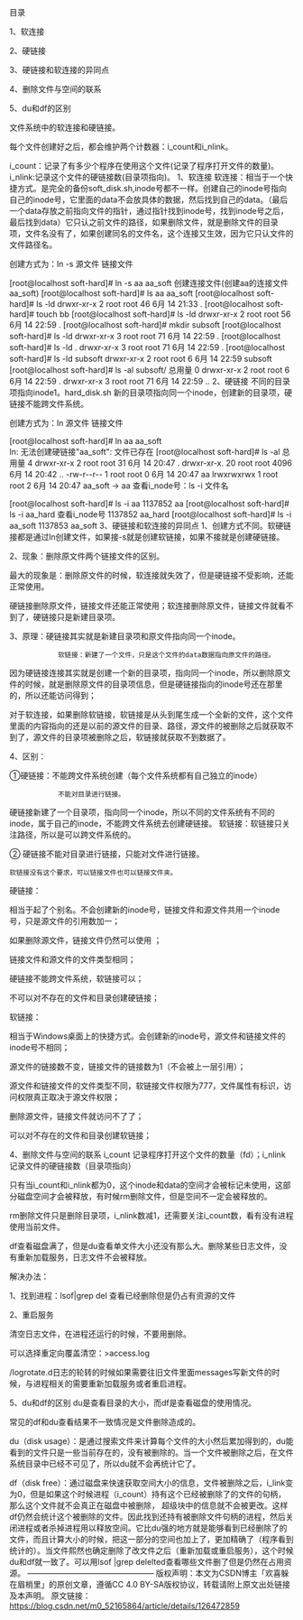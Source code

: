 目录

1、软连接

2、硬链接

3、硬链接和软连接的异同点

4、删除文件与空间的联系

5、du和df的区别

文件系统中的软连接和硬链接。

每个文件创建好之后，都会维护两个计数器：i_count和i_nlink。

i_count：记录了有多少个程序在使用这个文件(记录了程序打开文件的数量)。
i_nlink:记录这个文件的硬链接数(目录项指向)。
1、软连接
软连接：相当于一个快捷方式。是完全的备份soft_disk.sh,inode号都不一样。创建自己的inode号指向自己的inode号，它里面的data不会放具体的数据，然后找到自己的data。（最后一个data存放之前指向文件的指针，通过指针找到inode号，找到inode号之后，最后找到data）它只认之前文件的路径，如果删除文件，就是删除文件的目录项，文件名没有了，如果创建同名的文件名，这个连接又生效，因为它只认文件的文件路径名。

创建方式为：ln -s 源文件 链接文件

[root@localhost soft-hard]# ln -s aa aa_soft  创建连接文件(创建aa的连接文件aa_soft)
[root@localhost soft-hard]# ls
aa  aa_soft
[root@localhost soft-hard]# ls -ld
drwxr-xr-x 2 root root 46 6月  14 21:33 .
[root@localhost soft-hard]# touch bb
[root@localhost soft-hard]# ls -ld
drwxr-xr-x 2 root root 56 6月  14 22:59 .
[root@localhost soft-hard]# mkdir subsoft
[root@localhost soft-hard]# ls -ld
drwxr-xr-x 3 root root 71 6月  14 22:59 .
[root@localhost soft-hard]# ls -ld .
drwxr-xr-x 3 root root 71 6月  14 22:59 .
[root@localhost soft-hard]# ls -ld subsoft
drwxr-xr-x 2 root root 6 6月  14 22:59 subsoft
[root@localhost soft-hard]# ls -al subsoft/
总用量 0
drwxr-xr-x 2 root root  6 6月  14 22:59 .
drwxr-xr-x 3 root root 71 6月  14 22:59 ..
2、硬链接
不同的目录项指向inode1。hard_disk.sh 新的目录项指向同一个inode，创建新的目录项，硬链接不能跨文件系统。

创建方式为：ln 源文件 链接文件

[root@localhost soft-hard]# ln aa aa_soft  
ln: 无法创建硬链接"aa_soft": 文件已存在
[root@localhost soft-hard]# ls -al
总用量 4
drwxr-xr-x   2 root root   31 6月  14 20:47 .
drwxr-xr-x. 20 root root 4096 6月  14 20:42 ..
-rw-r--r--     1     root root    0 6月  14 20:47 aa
lrwxrwxrwx   1 root root    2 6月  14 20:47 aa_soft -> aa
查看i_node号：ls -i 文件名

[root@localhost soft-hard]# ls -i aa
1137852 aa
[root@localhost soft-hard]# ls -i aa_hard  查看i_node号
1137852 aa_hard
[root@localhost soft-hard]# ls -i aa_soft
1137853 aa_soft
3、硬链接和软连接的异同点
1、创建方式不同。软硬链接都是通过ln创建文件，如果接-s就是创建软链接，如果不接就是创建硬链接。

2、现象：删除原文件两个链接文件的区别。

最大的现象是：删除原文件的时候，软连接就失效了，但是硬链接不受影响，还能正常使用。

硬链接删除原文件，链接文件还能正常使用；软连接删除原文件，链接文件就看不到了，硬链接只是新建目录项。

3、原理：硬链接其实就是新建目录项和原文件指向同一个inode。

                软链接：新建了一个文件，只是这个文件的data数据指向原文件的路径。

因为硬链接连接其实就是创建一个新的目录项，指向同一个inode，所以删除原文件的时候，就是删除原文件的目录项信息，但是硬链接指向的inode号还在那里的，所以还能访问得到；

对于软连接，如果删除软链接，软链接是从头到尾生成一个全新的文件，这个文件里面的内容指向的还是以前的源文件的目录、路径，源文件的被删除之后就获取不到了，源文件的目录项被删除之后，软链接就获取不到数据了。

4、区别：

①硬链接：不能跨文件系统创建（每个文件系统都有自己独立的inode）

                不能对目录进行链接。

硬链接新建了一个目录项，指向同一个inode，所以不同的文件系统有不同的inode，属于自己的inode，不能跨文件系统去创建硬链接。
软链接：软链接只关注路径，所以是可以跨文件系统的。



② 硬链接不能对目录进行链接，只能对文件进行链接。

    软链接没有这个要求，可以链接文件也可以链接文件夹。



硬链接：

相当于起了个别名。不会创建新的inode号，链接文件和源文件共用一个inode号，只是源文件的引用数加一；

如果删除源文件，链接文件仍然可以使用 ；

链接文件和源文件的文件类型相同；

硬链接不能跨文件系统，软链接可以；

不可以对不存在的文件和目录创建硬链接；

软链接：

相当于Windows桌面上的快捷方式。会创建新的inode号，源文件和链接文件的inode号不相同；

源文件的链接数不变，链接文件的链接数为1（不会被上一层引用）；

源文件和链接文件的文件类型不同，软链接文件权限为777，文件属性有标识，访问权限真正取决于源文件权限；

删除源文件，链接文件就访问不了了；

可以对不存在的文件和目录创建软链接；



4、删除文件与空间的联系
i_count 记录程序打开这个文件的数量（fd）；i_nlink 记录文件的硬链接数（目录项指向）

只有当i_count和i_nlink都为0，这个inode和data的空间才会被标记未使用，这部分磁盘空间才会被释放，有时候rm删除文件，但是空间不一定会被释放的。

rm删除文件只是删除目录项，i_nlink数减1，还需要关注i_count数，看有没有进程使用当前文件。

df查看磁盘满了，但是du查看单文件大小还没有那么大。删除某些日志文件，没有重新加载服务，日志文件不会被释放。

解决办法：

1、找到进程：lsof|grep del  查看已经删除但是仍占有资源的文件

2、重启服务

清空日志文件，在进程还运行的时候，不要用删除。

可以选择重定向覆盖清空：>access.log



/logrotate.d日志的轮转的时候如果需要往旧文件里面messages写新文件的时候，与进程相关的需要重新加载服务或者重启进程。

5、du和df的区别
du是查看目录的大小，而df是查看磁盘的使用情况。

常见的df和du查看结果不一致情况是文件删除造成的。

du（disk usage）：是通过搜索文件来计算每个文件的大小然后累加得到的，du能看到的文件只是一些当前存在的，没有被删除的。当一个文件被删除之后，在文件系统目录中已经不可见了，所以du就不会再统计它了。

df（disk free）：通过磁盘来快速获取空间大小的信息，文件被删除之后，i_link变为0，但是如果这个时候进程（i_count）持有这个已经被删除了的文件的句柄，那么这个文件就不会真正在磁盘中被删除， 超级块中的信息就不会被更改。这样df仍然会统计这个被删除的文件。因此找到还持有被删除文件句柄的进程，然后关闭进程或者杀掉进程用以释放空间。它比du强的地方就是能够看到已经删除了的文件，而且计算大小的时候，把这一部分的空间也加上了，更加精确了（程序看到统计的）。当文件熙然也确定删除了改文件之后（重新加载或重启服务），这个时候du和df就一致了。可以用lsof |grep delelted查看哪些文件删了但是仍然在占用资源。
————————————————
版权声明：本文为CSDN博主「欢喜躲在眉梢里」的原创文章，遵循CC 4.0 BY-SA版权协议，转载请附上原文出处链接及本声明。
原文链接：https://blog.csdn.net/m0_52165864/article/details/126472859